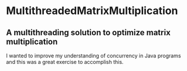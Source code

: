 # MultithreadedMatrixMultiplication

## A multithreading solution to optimize matrix multiplication

I wanted to improve my understanding of concurrency in Java programs and this was a great exercise to accomplish this.
